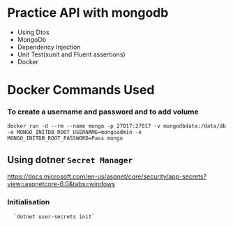 # Practice API with mongodb 
  - Using Dtos
  - MongoDb
  - Dependency Injection
  - Unit Test(xunit and Fluent assertions)
  - Docker

# Docker Commands Used  
### To create a username and password and to add volume
`docker run -d --rm --name mongo -p 27017:27017 -v mongodbdata:/data/db -e MONGO_INITDB_ROOT_USERNAME=mongoadmin -e MONGO_INITDB_ROOT_PASSWORD=Pass mongo`

## Using dotner  `Secret Manager` 
 https://docs.microsoft.com/en-us/aspnet/core/security/app-secrets?view=aspnetcore-6.0&tabs=windows
  ### Initialisation
      `dotnet user-secrets init`

